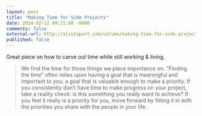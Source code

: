 ```yaml
---
layout: post
title: "Making Time for Side Projects"
date: 2014-02-12 09:21:08 -0400
comments: false
external-url: http://alistapart.com/column/making-time-for-side-projects
published: false
---
```


Great piece on how to carve out time while still working & living.

> We find the time for those things we place importance on. “Finding the time” often relies upon having a goal that is meaningful and important to you; a goal that is valuable enough to make a priority. If you consistently don’t have time to make progress on your project, take a reality check: is this something you really want to achieve? If you feel it really is a priority for you, move forward by fitting it in with the priorities you share with the people in your life.